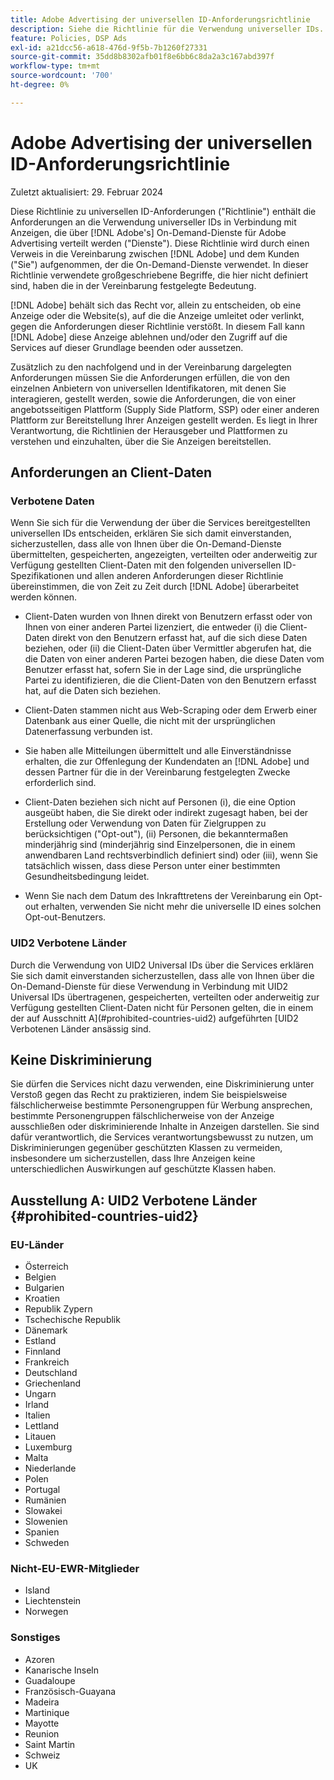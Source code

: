 ```yaml
---
title: Adobe Advertising der universellen ID-Anforderungsrichtlinie
description: Siehe die Richtlinie für die Verwendung universeller IDs.
feature: Policies, DSP Ads
exl-id: a21dcc56-a618-476d-9f5b-7b1260f27331
source-git-commit: 35dd8b8302afb01f8e6bb6c8da2a3c167abd397f
workflow-type: tm+mt
source-wordcount: '700'
ht-degree: 0%

---
```


# Adobe Advertising der universellen ID-Anforderungsrichtlinie

Zuletzt aktualisiert: 29. Februar 2024

Diese Richtlinie zu universellen ID-Anforderungen (&quot;Richtlinie&quot;) enthält die Anforderungen an die Verwendung universeller IDs in Verbindung mit Anzeigen, die über [!DNL Adobe's] On-Demand-Dienste für Adobe Advertising verteilt werden (&quot;Dienste&quot;). Diese Richtlinie wird durch einen Verweis in die Vereinbarung zwischen [!DNL Adobe] und dem Kunden (&quot;Sie&quot;) aufgenommen, der die On-Demand-Dienste verwendet. In dieser Richtlinie verwendete großgeschriebene Begriffe, die hier nicht definiert sind, haben die in der Vereinbarung festgelegte Bedeutung.

[!DNL Adobe] behält sich das Recht vor, allein zu entscheiden, ob eine Anzeige oder die Website(s), auf die die Anzeige umleitet oder verlinkt, gegen die Anforderungen dieser Richtlinie verstößt. In diesem Fall kann [!DNL Adobe] diese Anzeige ablehnen und/oder den Zugriff auf die Services auf dieser Grundlage beenden oder aussetzen.

Zusätzlich zu den nachfolgend und in der Vereinbarung dargelegten Anforderungen müssen Sie die Anforderungen erfüllen, die von den einzelnen Anbietern von universellen Identifikatoren, mit denen Sie interagieren, gestellt werden, sowie die Anforderungen, die von einer angebotsseitigen Plattform (Supply Side Platform, SSP) oder einer anderen Plattform zur Bereitstellung Ihrer Anzeigen gestellt werden. Es liegt in Ihrer Verantwortung, die Richtlinien der Herausgeber und Plattformen zu verstehen und einzuhalten, über die Sie Anzeigen bereitstellen.

## Anforderungen an Client-Daten

### Verbotene Daten

Wenn Sie sich für die Verwendung der über die Services bereitgestellten universellen IDs entscheiden, erklären Sie sich damit einverstanden, sicherzustellen, dass alle von Ihnen über die On-Demand-Dienste übermittelten, gespeicherten, angezeigten, verteilten oder anderweitig zur Verfügung gestellten Client-Daten mit den folgenden universellen ID-Spezifikationen und allen anderen Anforderungen dieser Richtlinie übereinstimmen, die von Zeit zu Zeit durch [!DNL Adobe] überarbeitet werden können.

* Client-Daten wurden von Ihnen direkt von Benutzern erfasst oder von Ihnen von einer anderen Partei lizenziert, die entweder (i) die Client-Daten direkt von den Benutzern erfasst hat, auf die sich diese Daten beziehen, oder (ii) die Client-Daten über Vermittler abgerufen hat, die die Daten von einer anderen Partei bezogen haben, die diese Daten vom Benutzer erfasst hat, sofern Sie in der Lage sind, die ursprüngliche Partei zu identifizieren, die die Client-Daten von den Benutzern erfasst hat, auf die Daten sich beziehen.

* Client-Daten stammen nicht aus Web-Scraping oder dem Erwerb einer Datenbank aus einer Quelle, die nicht mit der ursprünglichen Datenerfassung verbunden ist.

* Sie haben alle Mitteilungen übermittelt und alle Einverständnisse erhalten, die zur Offenlegung der Kundendaten an [!DNL Adobe] und dessen Partner für die in der Vereinbarung festgelegten Zwecke erforderlich sind.

* Client-Daten beziehen sich nicht auf Personen (i), die eine Option ausgeübt haben, die Sie direkt oder indirekt zugesagt haben, bei der Erstellung oder Verwendung von Daten für Zielgruppen zu berücksichtigen (&quot;Opt-out&quot;), (ii) Personen, die bekanntermaßen minderjährig sind (minderjährig sind Einzelpersonen, die in einem anwendbaren Land rechtsverbindlich definiert sind) oder (iii), wenn Sie tatsächlich wissen, dass diese Person unter einer bestimmten Gesundheitsbedingung leidet.

* Wenn Sie nach dem Datum des Inkrafttretens der Vereinbarung ein Opt-out erhalten, verwenden Sie nicht mehr die universelle ID eines solchen Opt-out-Benutzers.

### UID2 Verbotene Länder

Durch die Verwendung von UID2 Universal IDs über die Services erklären Sie sich damit einverstanden sicherzustellen, dass alle von Ihnen über die On-Demand-Dienste für diese Verwendung in Verbindung mit UID2 Universal IDs übertragenen, gespeicherten, verteilten oder anderweitig zur Verfügung gestellten Client-Daten nicht für Personen gelten, die in einem der auf Ausschnitt A](#prohibited-countries-uid2) aufgeführten [UID2 Verbotenen Länder ansässig sind.

## Keine Diskriminierung

Sie dürfen die Services nicht dazu verwenden, eine Diskriminierung unter Verstoß gegen das Recht zu praktizieren, indem Sie beispielsweise fälschlicherweise bestimmte Personengruppen für Werbung ansprechen, bestimmte Personengruppen fälschlicherweise von der Anzeige ausschließen oder diskriminierende Inhalte in Anzeigen darstellen. Sie sind dafür verantwortlich, die Services verantwortungsbewusst zu nutzen, um Diskriminierungen gegenüber geschützten Klassen zu vermeiden, insbesondere um sicherzustellen, dass Ihre Anzeigen keine unterschiedlichen Auswirkungen auf geschützte Klassen haben.

## Ausstellung A: UID2 Verbotene Länder {#prohibited-countries-uid2}

### EU-Länder

* Österreich
* Belgien
* Bulgarien
* Kroatien
* Republik Zypern
* Tschechische Republik
* Dänemark
* Estland
* Finnland
* Frankreich
* Deutschland
* Griechenland
* Ungarn
* Irland
* Italien
* Lettland
* Litauen
* Luxemburg
* Malta
* Niederlande
* Polen
* Portugal
* Rumänien
* Slowakei
* Slowenien
* Spanien
* Schweden

### Nicht-EU-EWR-Mitglieder

* Island
* Liechtenstein
* Norwegen

### Sonstiges

* Azoren
* Kanarische Inseln
* Guadaloupe
* Französisch-Guayana
* Madeira
* Martinique
* Mayotte
* Reunion
* Saint Martin
* Schweiz
* UK
